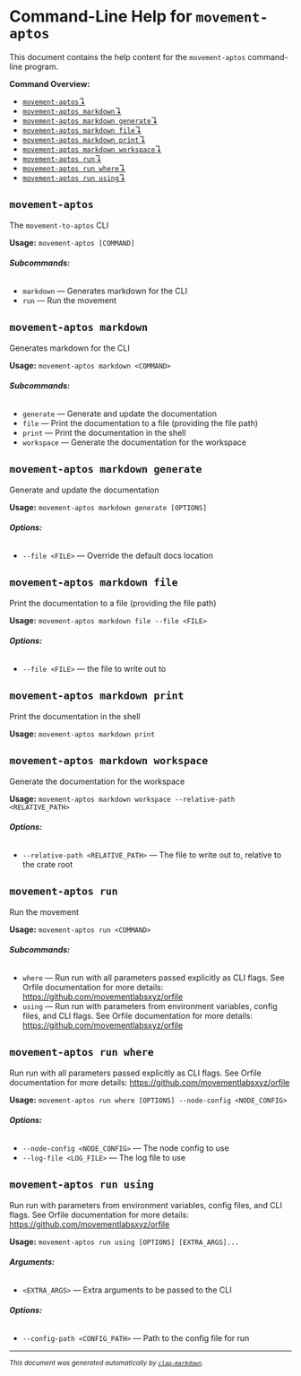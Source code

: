 # Command-Line Help for `movement-aptos`

This document contains the help content for the `movement-aptos` command-line program.

**Command Overview:**

* [`movement-aptos`↴](#movement-aptos)
* [`movement-aptos markdown`↴](#movement-aptos-markdown)
* [`movement-aptos markdown generate`↴](#movement-aptos-markdown-generate)
* [`movement-aptos markdown file`↴](#movement-aptos-markdown-file)
* [`movement-aptos markdown print`↴](#movement-aptos-markdown-print)
* [`movement-aptos markdown workspace`↴](#movement-aptos-markdown-workspace)
* [`movement-aptos run`↴](#movement-aptos-run)
* [`movement-aptos run where`↴](#movement-aptos-run-where)
* [`movement-aptos run using`↴](#movement-aptos-run-using)

## `movement-aptos`

The `movement-to-aptos` CLI

**Usage:** `movement-aptos [COMMAND]`

###### **Subcommands:**

* `markdown` — Generates markdown for the CLI
* `run` — Run the movement



## `movement-aptos markdown`

Generates markdown for the CLI

**Usage:** `movement-aptos markdown <COMMAND>`

###### **Subcommands:**

* `generate` — Generate and update the documentation
* `file` — Print the documentation to a file (providing the file path)
* `print` — Print the documentation in the shell
* `workspace` — Generate the documentation for the workspace



## `movement-aptos markdown generate`

Generate and update the documentation

**Usage:** `movement-aptos markdown generate [OPTIONS]`

###### **Options:**

* `--file <FILE>` — Override the default docs location



## `movement-aptos markdown file`

Print the documentation to a file (providing the file path)

**Usage:** `movement-aptos markdown file --file <FILE>`

###### **Options:**

* `--file <FILE>` — the file to write out to



## `movement-aptos markdown print`

Print the documentation in the shell

**Usage:** `movement-aptos markdown print`



## `movement-aptos markdown workspace`

Generate the documentation for the workspace

**Usage:** `movement-aptos markdown workspace --relative-path <RELATIVE_PATH>`

###### **Options:**

* `--relative-path <RELATIVE_PATH>` — The file to write out to, relative to the crate root



## `movement-aptos run`

Run the movement

**Usage:** `movement-aptos run <COMMAND>`

###### **Subcommands:**

* `where` — Run run with all parameters passed explicitly as CLI flags. See Orfile documentation for more details: <https://github.com/movementlabsxyz/orfile>
* `using` — Run run with parameters from environment variables, config files, and CLI flags. See Orfile documentation for more details: <https://github.com/movementlabsxyz/orfile>



## `movement-aptos run where`

Run run with all parameters passed explicitly as CLI flags. See Orfile documentation for more details: <https://github.com/movementlabsxyz/orfile>

**Usage:** `movement-aptos run where [OPTIONS] --node-config <NODE_CONFIG>`

###### **Options:**

* `--node-config <NODE_CONFIG>` — The node config to use
* `--log-file <LOG_FILE>` — The log file to use



## `movement-aptos run using`

Run run with parameters from environment variables, config files, and CLI flags. See Orfile documentation for more details: <https://github.com/movementlabsxyz/orfile>

**Usage:** `movement-aptos run using [OPTIONS] [EXTRA_ARGS]...`

###### **Arguments:**

* `<EXTRA_ARGS>` — Extra arguments to be passed to the CLI

###### **Options:**

* `--config-path <CONFIG_PATH>` — Path to the config file for run



<hr/>

<small><i>
    This document was generated automatically by
    <a href="https://crates.io/crates/clap-markdown"><code>clap-markdown</code></a>.
</i></small>
